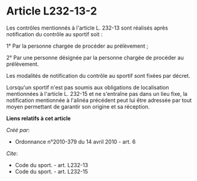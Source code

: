 # Article L232-13-2

Les contrôles mentionnés à l'article L. 232-13 sont réalisés après notification du contrôle au sportif soit : 

1° Par la personne chargée de procéder au prélèvement ; 

2° Par une personne désignée par la personne chargée de procéder au prélèvement. 

Les modalités de notification du contrôle au sportif sont fixées par décret. 

Lorsqu'un sportif n'est pas soumis aux obligations de localisation mentionnées à l'article L. 232-15 et ne s'entraîne pas
dans un lieu fixe, la notification mentionnée à l'alinéa précédent peut lui être adressée par tout moyen permettant de
garantir son origine et sa réception.

**Liens relatifs à cet article**

_Créé par_:

  - Ordonnance n°2010-379 du 14 avril 2010 - art. 6

_Cite_:

  - Code du sport. - art. L232-13
  - Code du sport. - art. L232-15
